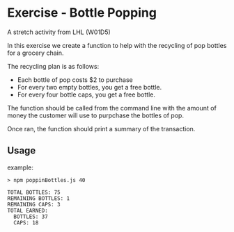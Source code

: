 # Exercise - Bottle Popping

A stretch activity from LHL (W01D5)

In this exercise we create a function to help with the recycling of pop bottles for a grocery chain.

The recycling plan is as follows:

- Each bottle of pop costs $2 to purchase
- For every two empty bottles, you get a free bottle.
- For every four bottle caps, you get a free bottle.

The function should be called from the command line with the amount of money the customer will use to purpchase the bottles of pop.

Once ran, the function should print a summary of the transaction.

## Usage

example:

```
> npm poppinBottles.js 40

TOTAL BOTTLES: 75
REMAINING BOTTLES: 1
REMAINING CAPS: 3
TOTAL EARNED:
  BOTTLES: 37
  CAPS: 18
```

